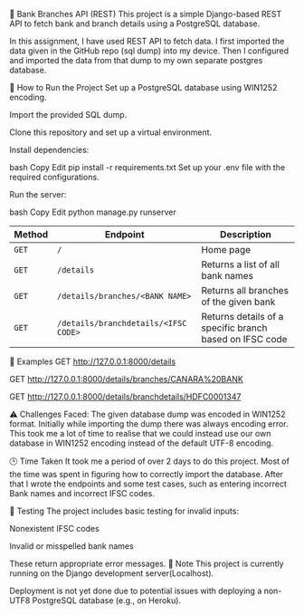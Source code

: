 🏦 Bank Branches API (REST)
This project is a simple Django-based REST API to fetch bank and branch details using a PostgreSQL database.

In this assignment, I have used REST API to fetch data.
I first imported the data given in the GitHub repo (sql dump) into my device.
Then I configured and imported the data from that dump to my own separate postgres database.




🚀 How to Run the Project
Set up a PostgreSQL database using WIN1252 encoding.

Import the provided SQL dump.

Clone this repository and set up a virtual environment.

Install dependencies:

bash
Copy
Edit
pip install -r requirements.txt
Set up your .env file with the required configurations.

Run the server:

bash
Copy
Edit
python manage.py runserver


| Method | Endpoint                             | Description                                             |
| ------ | ------------------------------------ | ------------------------------------------------------- |
| `GET`  | `/`                                  | Home page                                               |
| `GET`  | `/details`                           | Returns a list of all bank names                        |
| `GET`  | `/details/branches/<BANK NAME>`      | Returns all branches of the given bank                  |
| `GET`  | `/details/branchdetails/<IFSC CODE>` | Returns details of a specific branch based on IFSC code |

🔸 Examples
GET http://127.0.0.1:8000/details

GET http://127.0.0.1:8000/details/branches/CANARA%20BANK

GET http://127.0.0.1:8000/details/branchdetails/HDFC0001347

⚠️ Challenges Faced:
The given database dump was encoded in WIN1252 format. Initially while importing the dump there was always encoding error. 
This took me a lot of time to realise that we could instead use our own database in WIN1252 encoding instead of the default UTF-8 encoding.

🕒 Time Taken
It took me a period of over 2 days to do this project. Most of the time was spent in figuring how to correctly import the database. After that I wrote the endpoints and some test cases, 
such as entering incorrect Bank names and incorrect IFSC codes.

🧪 Testing
The project includes basic testing for invalid inputs:

Nonexistent IFSC codes

Invalid or misspelled bank names

These return appropriate error messages.
📌 Note
This project is currently running on the Django development server(Localhost).

Deployment is not yet done due to potential issues with deploying a non-UTF8 PostgreSQL database (e.g., on Heroku).

